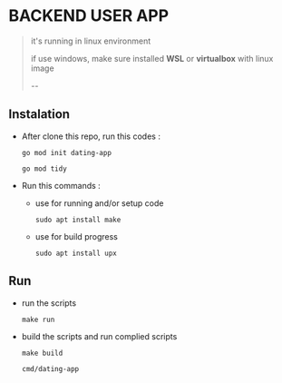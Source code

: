 # BACKEND USER APP

> it's running in linux environment
> 
> if use windows, make sure installed __WSL__ or __virtualbox__ with linux image
>
> --

## Instalation

- After clone this repo, run this codes :

    `go mod init dating-app`
    
    `go mod tidy`
- Run this commands :

    - use for running and/or setup code 
    
        `sudo apt install make`

    - use for build progress 
        
        `sudo apt install upx`

## Run

- run the scripts

    `make run`

- build the scripts and run complied scripts

    `make build`

    `cmd/dating-app`
